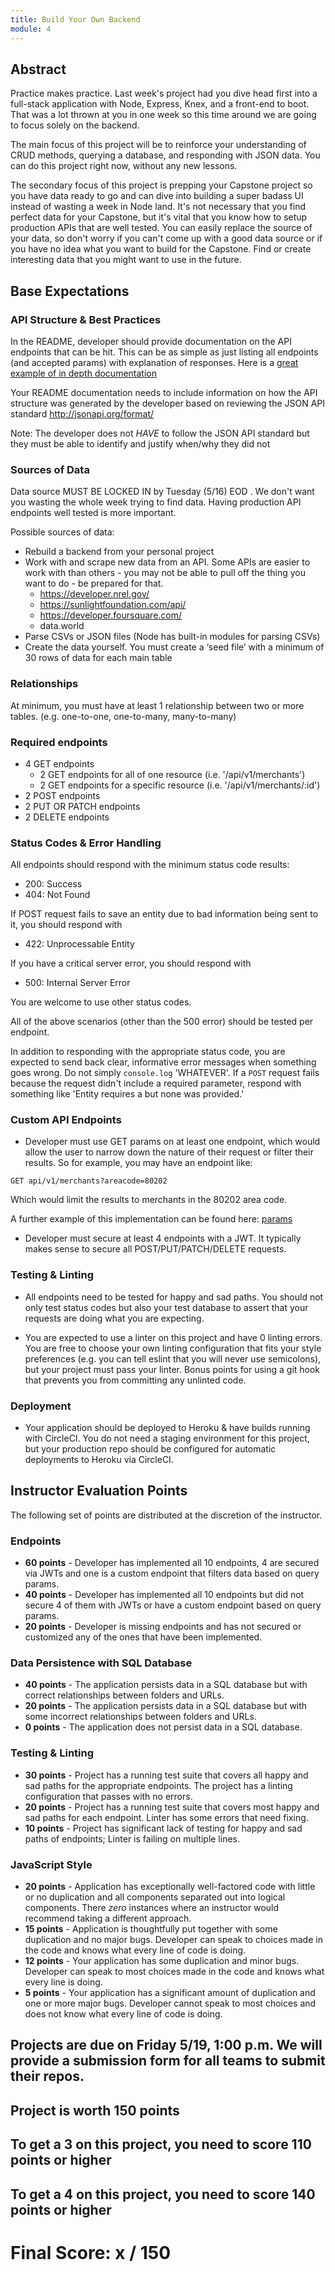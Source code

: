 ```yaml
---
title: Build Your Own Backend
module: 4
---
```


## Abstract

Practice makes practice. Last week's project had you dive head first into a full-stack application with Node, Express, Knex, and a front-end to boot. That was a lot thrown at you in one week so this time around we are going to focus solely on the backend.

The main focus of this project will be to reinforce your understanding of CRUD methods, querying a database, and responding with JSON data. You can do this project right now, without any new lessons.

The secondary focus of this project is prepping your Capstone project so you have data ready to go and can dive into building a super badass UI instead of wasting a week in Node land. It's not necessary that you find perfect data for your Capstone, but it's vital that you know how to setup production APIs that are well tested. You can easily replace the source of your data, so don't worry if you can't come up with a good data source or if you have no idea what you want to build for the Capstone. Find or create interesting data that you might want to use in the future.

## Base Expectations

### API Structure & Best Practices

In the README, developer should provide documentation on the API endpoints that can be hit. This can be as simple as just listing all endpoints (and accepted params) with explanation of responses. Here is a [great example of in depth documentation](https://github.com/500px/api-documentation/blob/master/README.md)

Your README documentation needs to include information on how the API structure was generated by the developer based on reviewing the JSON API standard http://jsonapi.org/format/

Note: The developer does not _HAVE_ to follow the JSON API standard but they must be able to identify and justify when/why they did not

### Sources of Data

Data source MUST BE LOCKED IN by Tuesday (5/16) EOD . We don't want you wasting the whole week trying to find data. Having production API endpoints well tested is more important.

Possible sources of data:

* Rebuild a backend from your personal project
* Work with and scrape new data from an API. Some APIs are easier to work with than others - you may not be able to pull off the thing you want to do - be prepared for that.
  * https://developer.nrel.gov/
  * https://sunlightfoundation.com/api/
  * https://developer.foursquare.com/
  * data.world
* Parse CSVs or JSON files (Node has built-in modules for parsing CSVs)
* Create the data yourself. You must create a ‘seed file’ with a minimum of 30 rows of data for each main table

### Relationships

At minimum, you must have at least 1 relationship between two or more tables. (e.g. one-to-one, one-to-many, many-to-many)

### Required endpoints

* 4 GET endpoints
  * 2 GET endpoints for all of one resource (i.e. '/api/v1/merchants')
  * 2 GET endpoints for a specific resource (i.e. '/api/v1/merchants/:id')
* 2 POST endpoints
* 2 PUT OR PATCH endpoints
* 2 DELETE endpoints

### Status Codes & Error Handling

All endpoints should respond with the minimum status code results:

* 200: Success
* 404: Not Found

If POST request fails to save an entity due to bad information being sent to it, you should respond with

* 422: Unprocessable Entity

If you have a critical server error, you should respond with

* 500: Internal Server Error

You are welcome to use other status codes.

All of the above scenarios (other than the 500 error) should be tested per endpoint.

In addition to responding with the appropriate status code, you are expected to send back clear, informative error messages when something goes wrong. Do not simply `console.log` 'WHATEVER'. If a `POST` request fails because the request didn't include a required parameter, respond with something like 'Entity requires a <fieldName> but none was provided.'

### Custom API Endpoints

* Developer must use GET params on at least one endpoint, which would allow the user to narrow down the nature of their request or filter their results. So for example, you may have an endpoint like:

`GET api/v1/merchants?areacode=80202`

Which would limit the results to merchants in the 80202 area code.

A further example of this implementation can be found here: [params](https://scotch.io/tutorials/use-expressjs-to-get-url-and-post-parameters)

* Developer must secure at least 4 endpoints with a JWT. It typically makes sense to secure all POST/PUT/PATCH/DELETE requests.

### Testing & Linting

* All endpoints need to be tested for happy and sad paths. You should not only test status codes but also your test database to assert that your requests are doing what you are expecting.

* You are expected to use a linter on this project and have 0 linting errors. You are free to choose your own linting configuration that fits your style preferences (e.g. you can tell eslint that you will never use semicolons), but your project must pass your linter. Bonus points for using a git hook that prevents you from committing any unlinted code.

### Deployment

* Your application should be deployed to Heroku & have builds running with CircleCI. You do not need a staging environment for this project, but your production repo should be configured for automatic deployments to Heroku via CircleCI.


## Instructor Evaluation Points

The following set of points are distributed at the discretion of the instructor.

### Endpoints

* **60 points** - Developer has implemented all 10 endpoints, 4 are secured via JWTs and one is a custom endpoint that filters data based on query params.
* **40 points** - Developer has implemented all 10 endpoints but did not secure 4 of them with JWTs or have a custom endpoint based on query params.
* **20 points** - Developer is missing endpoints and has not secured or customized any of the ones that have been implemented.

### Data Persistence with SQL Database

* **40 points** - The application persists data in a SQL database but with correct relationships between folders and URLs.
* **20 points** - The application persists data in a SQL database but with some incorrect relationships between folders and URLs.
* **0 points** - The application does not persist data in a SQL database.

### Testing & Linting

* **30 points** - Project has a running test suite that covers all happy and sad paths for the appropriate endpoints. The project has a linting configuration that passes with no errors.
* **20 points** - Project has a running test suite that covers most happy and sad paths for each endpoint. Linter has some errors that need fixing.
* **10 points** - Project has significant lack of testing for happy and sad paths of endpoints; Linter is failing on multiple lines.

### JavaScript Style

* **20 points** - Application has exceptionally well-factored code with little or no duplication and all components separated out into logical components. There _zero_ instances where an instructor would recommend taking a different approach.
* **15 points** - Application is thoughtfully put together with some duplication and no major bugs. Developer can speak to choices made in the code and knows what every line of code is doing.
* **12 points** - Your application has some duplication and minor bugs. Developer can speak to most choices made in the code and knows what every line is doing.
* **5 points** - Your application has a significant amount of duplication and one or more major bugs. Developer cannot speak to most choices and does not know what every line of code is doing.


## Projects are due on Friday 5/19, 1:00 p.m. We will provide a submission form for all teams to submit their repos.

## Project is worth 150 points

## To get a 3 on this project, you need to score 110 points or higher

## To get a 4 on this project, you need to score 140 points or higher

# Final Score: x / 150

